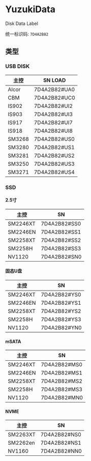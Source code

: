 # YuzukiData
Disk Data Label

统一标识码: `7D4A2B82`

## 类型

### USB DISK 

| 主控   | SN LOAD      |
| ------ | ------------ |
| Alcor  | 7D4A2B82#UA0 |
| CBM    | 7D4A2B82#UC0 |
| IS902  | 7D4A2B82#UI2 |
| IS903  | 7D4A2B82#UI3 |
| IS917  | 7D4A2B82#UI7 |
| IS918  | 7D4A2B82#UI8 |
| SM3268 | 7D4A2B82#US0 |
| SM3280 | 7D4A2B82#US1 |
| SM3281 | 7D4A2B82#US2 |
| SM3250 | 7D4A2B82#US3 |
| SM3271 | 7D4A2B82#US4 |



### SSD

#### 2.5寸

| 主控     | SN           |
| -------- | ------------ |
| SM2246XT | 7D4A2B82#SS0 |
| SM2246EN | 7D4A2B82#SS1 |
| SM2258XT | 7D4A2B82#SS2 |
| SM2258H  | 7D4A2B82#SS3 |
| NV1120   | 7D4A2B82#SN0 |

#### 固态U盘
| 主控     | SN           |
| -------- | ------------ |
| SM2246XT | 7D4A2B82#YS0 |
| SM2246EN | 7D4A2B82#YS1 |
| SM2258XT | 7D4A2B82#YS2 |
| SM2258H  | 7D4A2B82#YS3 |
| NV1120   | 7D4A2B82#YN0 |

#### mSATA

| 主控     | SN           |
| -------- | ------------ |
| SM2246XT | 7D4A2B82#MS0 |
| SM2246EN | 7D4A2B82#MS1 |
| SM2258XT | 7D4A2B82#MS2 |
| SM2258H  | 7D4A2B82#MS3 |
| NV1120   | 7D4A2B82#MN0 |

#### NVME

| 主控     | SN           |
| -------- | ------------ |
| SM2263XT | 7D4A2B82#NS0 |
| SM2262en | 7D4A2B82#NS1 |
| NV1160   | 7D4A2B82#NN0 |
